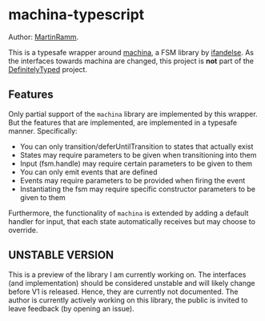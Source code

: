 # machina-typescript
Author: [MartinRamm](https://github.com/MartinRamm).

This is a typesafe wrapper around [machina](https://github.com/ifandelse/machina.js), a FSM library by
[ifandelse](https://github.com/ifandelse). As the interfaces towards machina are changed, this project is **not** part
of the [DefinitelyTyped](https://github.com/DefinitelyTyped/DefinitelyTyped) project.

## Features
Only partial support of the `machina` library are implemented by this wrapper. But the features that are implemented,
are implemented in a typesafe manner. Specifically:
* You can only transition/deferUntilTransition to states that actually exist
* States may require parameters to be given when transitioning into them
* Input (fsm.handle) may require certain parameters to be given to them
* You can only emit events that are defined
* Events may require parameters to be provided when firing the event
* Instantiating the fsm may require specific constructor parameters to be given to them

Furthermore, the functionality of `machina` is extended by adding a default handler for input, that each state
automatically receives but may choose to override.

## UNSTABLE VERSION
This is a preview of the library I am currently working on. The interfaces (and implementation) should be
considered unstable and will likely change before V1 is released. Hence, they are currently not documented.
The author is currently actively working on this library, the public is invited to leave feedback (by opening an issue).
